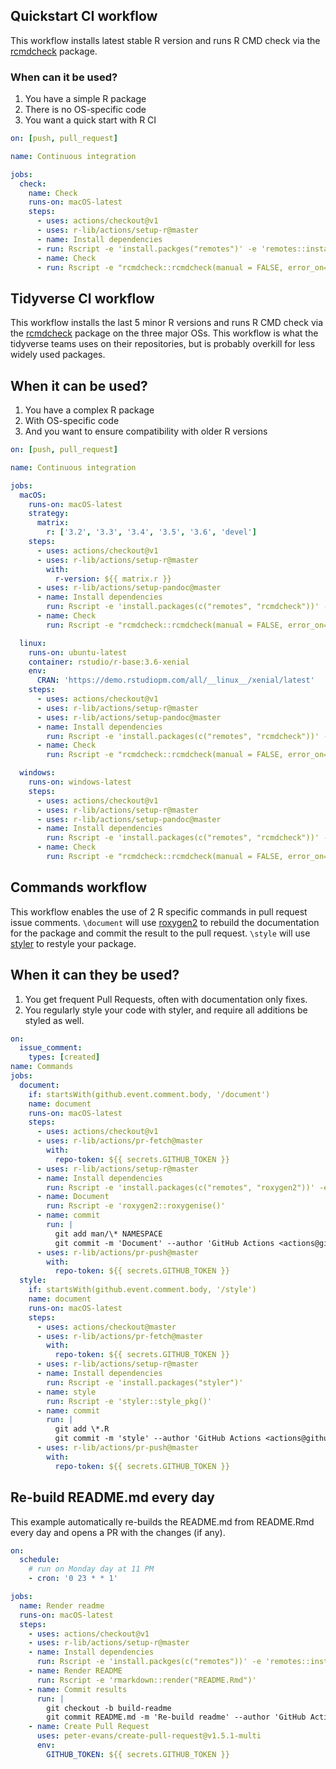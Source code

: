 
## Quickstart CI workflow

This workflow installs latest stable R version and runs R CMD check via
the [rcmdcheck](https://github.com/r-lib/rcmdcheck) package.

### When can it be used?

1.  You have a simple R package
2.  There is no OS-specific code
3.  You want a quick start with R CI

<!-- end list -->

``` yaml
on: [push, pull_request]

name: Continuous integration

jobs:
  check:
    name: Check
    runs-on: macOS-latest
    steps:
      - uses: actions/checkout@v1
      - uses: r-lib/actions/setup-r@master
      - name: Install dependencies
      - run: Rscript -e 'install.packges("remotes")' -e 'remotes::install_deps(dependencies = TRUE)'
      - name: Check
      - run: Rscript -e "rcmdcheck::rcmdcheck(manual = FALSE, error_on='error')"
```

## Tidyverse CI workflow

This workflow installs the last 5 minor R versions and runs R CMD check
via the [rcmdcheck](https://github.com/r-lib/rcmdcheck) package on the
three major OSs. This workflow is what the tidyverse teams uses on their
repositories, but is probably overkill for less widely used packages.

## When it can be used?

1.  You have a complex R package
2.  With OS-specific code
3.  And you want to ensure compatibility with older R versions

<!-- end list -->

``` yaml
on: [push, pull_request]

name: Continuous integration

jobs:
  macOS:
    runs-on: macOS-latest
    strategy:
      matrix:
        r: ['3.2', '3.3', '3.4', '3.5', '3.6', 'devel']
    steps:
      - uses: actions/checkout@v1
      - uses: r-lib/actions/setup-r@master
        with:
          r-version: ${{ matrix.r }}
      - uses: r-lib/actions/setup-pandoc@master
      - name: Install dependencies
        run: Rscript -e 'install.packages(c("remotes", "rcmdcheck"))' -e 'remotes::install_deps(dependencies = TRUE)'
      - name: Check
        run: Rscript -e "rcmdcheck::rcmdcheck(manual = FALSE, error_on='error')"

  linux:
    runs-on: ubuntu-latest
    container: rstudio/r-base:3.6-xenial
    env:
      CRAN: 'https://demo.rstudiopm.com/all/__linux__/xenial/latest'
    steps:
      - uses: actions/checkout@v1
      - uses: r-lib/actions/setup-r@master
      - uses: r-lib/actions/setup-pandoc@master
      - name: Install dependencies
        run: Rscript -e 'install.packages(c("remotes", "rcmdcheck"))' -e 'remotes::install_deps(dependencies = TRUE)'
      - name: Check
        run: Rscript -e "rcmdcheck::rcmdcheck(manual = FALSE, error_on='error')"

  windows:
    runs-on: windows-latest
    steps:
      - uses: actions/checkout@v1
      - uses: r-lib/actions/setup-r@master
      - uses: r-lib/actions/setup-pandoc@master
      - name: Install dependencies
        run: Rscript -e 'install.packages(c("remotes", "rcmdcheck"))' -e 'remotes::install_deps(dependencies = TRUE)'
      - name: Check
        run: Rscript -e "rcmdcheck::rcmdcheck(manual = FALSE, error_on='error')"
```

## Commands workflow

This workflow enables the use of 2 R specific commands in pull request
issue comments. `\document` will use
[roxygen2](https://roxygen2.r-lib.org/) to rebuild the documentation for
the package and commit the result to the pull request. `\style` will use
[styler](https://styler.r-lib.org/) to restyle your package.

## When it can they be used?

1.  You get frequent Pull Requests, often with documentation only fixes.
2.  You regularly style your code with styler, and require all additions
    be styled as well.

<!-- end list -->

``` yaml
on:
  issue_comment:
    types: [created]
name: Commands
jobs:
  document:
    if: startsWith(github.event.comment.body, '/document')
    name: document
    runs-on: macOS-latest
    steps:
      - uses: actions/checkout@v1
      - uses: r-lib/actions/pr-fetch@master
        with:
          repo-token: ${{ secrets.GITHUB_TOKEN }}
      - uses: r-lib/actions/setup-r@master
      - name: Install dependencies
        run: Rscript -e 'install.packages(c("remotes", "roxygen2"))' -e 'remotes::install_deps(dependencies = TRUE)'
      - name: Document
        run: Rscript -e 'roxygen2::roxygenise()'
      - name: commit
        run: |
          git add man/\* NAMESPACE
          git commit -m 'Document' --author 'GitHub Actions <actions@github.com>'
      - uses: r-lib/actions/pr-push@master
        with:
          repo-token: ${{ secrets.GITHUB_TOKEN }}
  style:
    if: startsWith(github.event.comment.body, '/style')
    name: document
    runs-on: macOS-latest
    steps:
      - uses: actions/checkout@master
      - uses: r-lib/actions/pr-fetch@master
        with:
          repo-token: ${{ secrets.GITHUB_TOKEN }}
      - uses: r-lib/actions/setup-r@master
      - name: Install dependencies
        run: Rscript -e 'install.packages("styler")'
      - name: style
        run: Rscript -e 'styler::style_pkg()'
      - name: commit
        run: |
          git add \*.R
          git commit -m 'style' --author 'GitHub Actions <actions@github.com>'
      - uses: r-lib/actions/pr-push@master
        with:
          repo-token: ${{ secrets.GITHUB_TOKEN }}
```

## Re-build README.md every day

This example automatically re-builds the README.md from README.Rmd every
day and opens a PR with the changes (if any).

``` yaml
on:
  schedule:
    # run on Monday day at 11 PM
    - cron: '0 23 * * 1'

jobs:
  name: Render readme
  runs-on: macOS-latest
  steps:
    - uses: actions/checkout@v1
    - uses: r-lib/actions/setup-r@master
    - name: Install dependencies
      run: Rscript -e 'install.packges(c("remotes"))' -e 'remotes::install_deps(dependencies = TRUE)'
    - name: Render README
      run: Rscript -e 'rmarkdown::render("README.Rmd")'
    - name: Commit results
      run: |
        git checkout -b build-readme
        git commit README.md -m 'Re-build readme' --author 'GitHub Actions <actions@github.com>'
    - name: Create Pull Request
      uses: peter-evans/create-pull-request@v1.5.1-multi
      env:
        GITHUB_TOKEN: ${{ secrets.GITHUB_TOKEN }}
```
